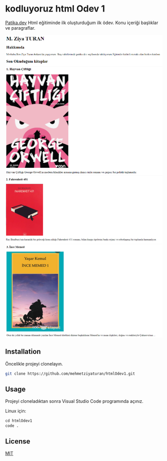 # kodluyoruz html Odev 1
[Patika.dev](https://app.patika.dev/moduller/html/www.patika.dev) Html eğitiminde ilk oluşturduğum ilk ödev. 
Konu içeriği başlıklar ve paragraflar.


![proje resmi1](img/png4.PNG)
![proje resmi2](img/png5.PNG)
![proje resmi3](img/png6.PNG)
![proje resmi4](img/png7.PNG)

## Installation
Öncelikle projeyi clonelayın.
```bash
git clone https://github.com/mehmetziyaturan/htmlOdev1.git
```

## Usage
Projeyi cloneladıktan sonra Visual Studio Code programında açınız.

Linux için:
```linux
cd htmlOdev1
code .
```

## License
[MIT](https://choosealicense.com/licenses/mit/)